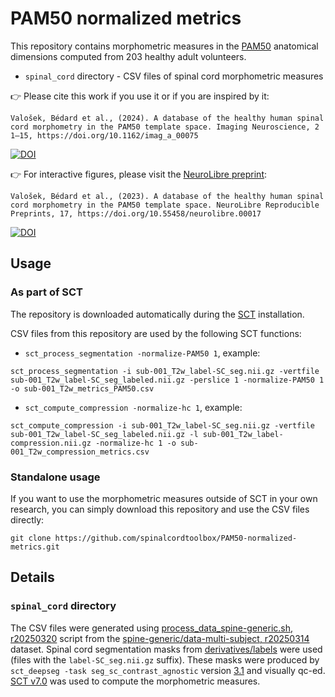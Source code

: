 # PAM50 normalized metrics

This repository contains morphometric measures in the [PAM50](https://pubmed.ncbi.nlm.nih.gov/29061527/) anatomical dimensions computed from 203 healthy adult volunteers.

 - `spinal_cord` directory - CSV files of spinal cord morphometric measures

👉 Please cite this work if you use it or if you are inspired by it:

```
Valošek, Bédard et al., (2024). A database of the healthy human spinal cord morphometry in the PAM50 template space. Imaging Neuroscience, 2 1–15, https://doi.org/10.1162/imag_a_00075
```

[![DOI](https://img.shields.io/badge/ImagingNeuroscience-10.1162/imag_a_00075-status.svg)](https://doi.org/10.1162/imag_a_00075)

👉 For interactive figures, please visit the [NeuroLibre preprint](https://preprint.neurolibre.org/10.55458/neurolibre.00017/):

```
Valošek, Bédard et al., (2023). A database of the healthy human spinal cord morphometry in the PAM50 template space. NeuroLibre Reproducible Preprints, 17, https://doi.org/10.55458/neurolibre.00017
```

[![DOI](https://neurolibre.org/papers/10.55458/neurolibre.00017/status.svg)](https://doi.org/10.55458/neurolibre.00017)

## Usage

### As part of SCT

The repository is downloaded automatically during the [SCT](https://github.com/spinalcordtoolbox/spinalcordtoolbox/) installation.

CSV files from this repository are used by the following SCT functions:

- `sct_process_segmentation -normalize-PAM50 1`, example:

```console
sct_process_segmentation -i sub-001_T2w_label-SC_seg.nii.gz -vertfile sub-001_T2w_label-SC_seg_labeled.nii.gz -perslice 1 -normalize-PAM50 1 -o sub-001_T2w_metrics_PAM50.csv
```

- `sct_compute_compression -normalize-hc 1`, example: 

```console
sct_compute_compression -i sub-001_T2w_label-SC_seg.nii.gz -vertfile sub-001_T2w_label-SC_seg_labeled.nii.gz -l sub-001_T2w_label-compression.nii.gz -normalize-hc 1 -o sub-001_T2w_compression_metrics.csv
```

### Standalone usage

If you want to use the morphometric measures outside of SCT in your own research, you can simply download this repository and use the CSV files directly:

```console
git clone https://github.com/spinalcordtoolbox/PAM50-normalized-metrics.git
```

## Details

### `spinal_cord` directory

The CSV files were generated using [process_data_spine-generic.sh, r20250320](https://github.com/sct-pipeline/dcm-metric-normalization/blob/r20250320/scripts/process_data_spine-generic.sh) script from the [spine-generic/data-multi-subject, r20250314](https://github.com/spine-generic/data-multi-subject/releases/tag/r20250314) dataset.
Spinal cord segmentation masks from [derivatives/labels](https://github.com/spine-generic/data-multi-subject/tree/r20250314/derivatives/labels) were used (files with the `label-SC_seg.nii.gz` suffix). These masks were produced by `sct_deepseg -task seg_sc_contrast_agnostic` version [3.1](https://github.com/sct-pipeline/contrast-agnostic-softseg-spinalcord/releases/tag/v3.1) and visually qc-ed.
[SCT v7.0](https://github.com/spinalcordtoolbox/spinalcordtoolbox/tree/7.0) was used to compute the morphometric measures.

